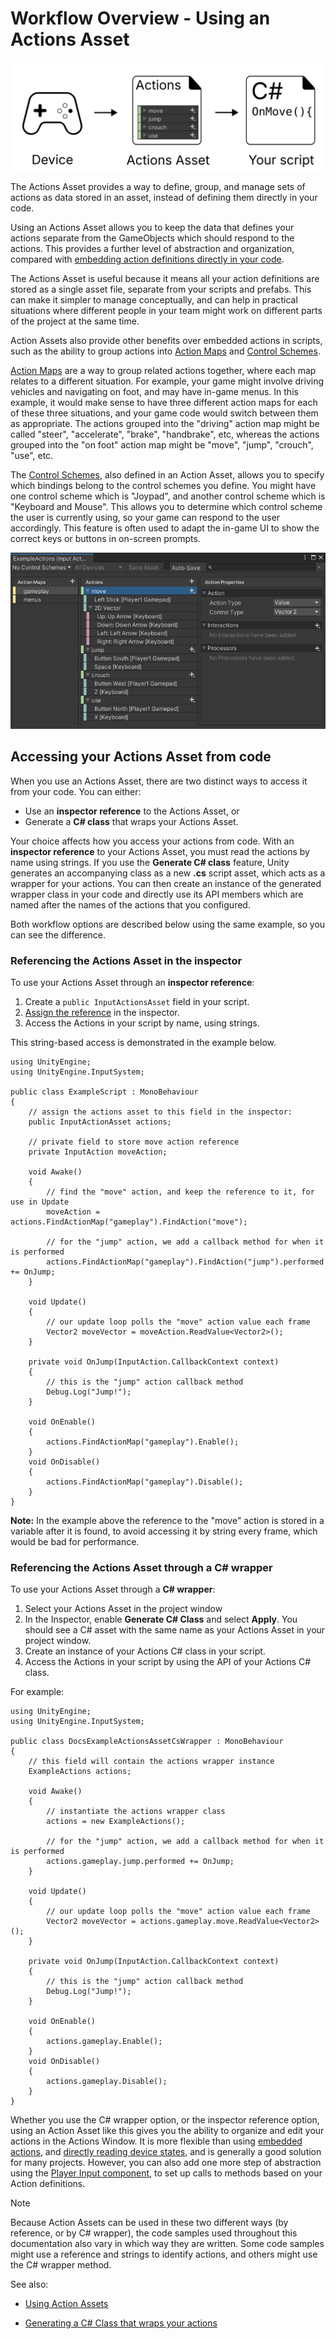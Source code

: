 # Workflow Overview - Using an Actions Asset

![image alt text](./Images/Workflow-ActionsAsset.svg)

The Actions Asset provides a way to define, group, and manage sets of actions as data stored in an asset, instead of defining them directly in your code.

Using an Actions Asset allows you to keep the data that defines your actions separate from the GameObjects which should respond to the actions. This provides a further level of abstraction and organization, compared with [embedding action definitions directly in your code](Workflow-Embedded.html).

The Actions Asset is useful because it means all your action definitions are stored as a single asset file, separate from your scripts and prefabs. This can make it simpler to manage conceptually, and can help in practical situations where different people in your team might work on different parts of the project at the same time.

Action Assets also provide other benefits over embedded actions in scripts, such as the ability to group actions into [Action Maps](ActionAssets.html#editing-action-maps) and [Control Schemes](ActionAssets.html#editing-control-schemes).

[Action Maps](ActionAssets.html#editing-action-maps) are a way to group related actions together, where each map relates to a different situation. For example, your game might involve driving vehicles and navigating on foot, and may have in-game menus. In this example, it would make sense to have three different action maps for each of these three situations, and your game code would switch between them as appropriate. The actions grouped into the "driving" action map might be called "steer", "accelerate", "brake", "handbrake", etc, whereas the actions grouped into the "on foot" action map might be "move", "jump", "crouch", "use", etc. 

The [Control Schemes](ActionAssets.html#editing-control-schemes), also defined in an Action Asset, allows you to specify which bindings belong to the control schemes you define. You might have one control scheme which is "Joypad", and another control scheme which is "Keyboard and Mouse". This allows you to determine which control scheme the user is currently using, so your game can respond to the user accordingly. This feature is often used to adapt the in-game UI to show the correct keys or buttons in on-screen prompts.

![image alt text](./Images/MyGameActions.png)

## Accessing your Actions Asset from code

When you use an Actions Asset, there are two distinct ways to access it from your code. You can either:

* Use an **inspector reference** to the Actions Asset, or
* Generate a **C# class** that wraps your Actions Asset.

Your choice affects how you access your actions from code. With an **inspector reference** to your Actions Asset, you must read the actions by name using strings. If you use the **Generate C# class** feature, Unity generates an accompanying class as a new **.cs** script asset, which acts as a wrapper for your actions. You can then create an instance of the generated wrapper class in your code and directly use its API members which are named after the names of the actions that you configured.

Both workflow options are described below using the same example, so you can see the difference.

### Referencing the Actions Asset in the inspector

To use your Actions Asset through an **inspector reference**:

1. Create a `public InputActionsAsset` field in your script.
2. [Assign the reference](https://docs.unity3d.com/Manual/EditingValueProperties.html#ref-assign-dnd) in the inspector.
3. Access the Actions in your script by name, using strings.

This string-based access is demonstrated in the example below.

```
using UnityEngine;
using UnityEngine.InputSystem;

public class ExampleScript : MonoBehaviour
{
    // assign the actions asset to this field in the inspector:
    public InputActionAsset actions; 
    
    // private field to store move action reference
    private InputAction moveAction;

    void Awake()
    {
        // find the "move" action, and keep the reference to it, for use in Update
        moveAction = actions.FindActionMap("gameplay").FindAction("move");

        // for the "jump" action, we add a callback method for when it is performed
        actions.FindActionMap("gameplay").FindAction("jump").performed += OnJump;
    }
    
    void Update()
    {
        // our update loop polls the "move" action value each frame
        Vector2 moveVector = moveAction.ReadValue<Vector2>();
    }

    private void OnJump(InputAction.CallbackContext context)
    {
        // this is the "jump" action callback method
        Debug.Log("Jump!");
    }

    void OnEnable()
    {
        actions.FindActionMap("gameplay").Enable();
    }
    void OnDisable()
    {
        actions.FindActionMap("gameplay").Disable();
    }
}
```

**Note:** In the example above the reference to the "move" action is stored in a variable after it is found, to avoid accessing it by string every frame, which would be bad for performance.


### Referencing the Actions Asset through a C# wrapper

To use your Actions Asset through a **C# wrapper**:

1. Select your Actions Asset in the project window
2. In the Inspector, enable **Generate C# Class** and select **Apply**. You should see a C# asset with the same name as your Actions Asset in your project window.
3. Create an instance of your Actions C# class in your script.
3. Access the Actions in your script by using the API of your Actions C# class.

For example:

```
using UnityEngine;
using UnityEngine.InputSystem;

public class DocsExampleActionsAssetCsWrapper : MonoBehaviour
{
    // this field will contain the actions wrapper instance
    ExampleActions actions;
    
    void Awake()
    {
        // instantiate the actions wrapper class
        actions = new ExampleActions();
        
        // for the "jump" action, we add a callback method for when it is performed
        actions.gameplay.jump.performed += OnJump;
    }
    
    void Update()
    {
        // our update loop polls the "move" action value each frame
        Vector2 moveVector = actions.gameplay.move.ReadValue<Vector2>();
    }

    private void OnJump(InputAction.CallbackContext context)
    {
        // this is the "jump" action callback method
        Debug.Log("Jump!");
    }

    void OnEnable()
    {
        actions.gameplay.Enable();
    }
    void OnDisable()
    {
        actions.gameplay.Disable();
    }
}
```

Whether you use the C# wrapper option, or the inspector reference option, using an Action Asset like this gives you the ability to organize and edit your actions in the Actions Window. It is more flexible than using [embedded actions](Workflow-Embedded.html), and [directly reading device states](Workflow-Direct.html), and is generally a good solution for many projects. However, you can also add one more step of abstraction using the [Player Input component](Workflow-PlayerInput.html), to set up calls to methods based on your Action definitions. 

>[!Note]
>Because Action Assets can be used in these two different ways (by reference, or by C# wrapper), the code samples used throughout this documentation also vary in which way they are written. Some code samples might use a reference and strings to identify actions, and others might use the C# wrapper method.

See also:

* [Using Action Assets](ActionAssets.html)

* [Generating a C# Class that wraps your actions](ActionAssets.html#auto-generating-script-code-for-actions)